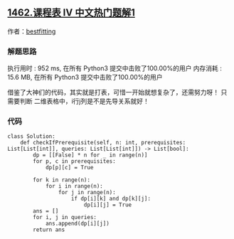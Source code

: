 ## [1462.课程表 IV 中文热门题解1](https://leetcode.cn/problems/course-schedule-iv/solutions/100000/pythonbu-fu-za-de-da-biao-fa-by-bestfitting)

作者：[bestfitting](https://leetcode.cn/u/bestfitting)

### 解题思路
执行用时 :
952 ms, 在所有 Python3 提交中击败了100.00%的用户
内存消耗 :
15.6 MB, 在所有 Python3 提交中击败了100.00%的用户

借鉴了大神们的代码，其实就是打表，可惜一开始就想复杂了，还需努力呀！
只需要判断 二维表格中，i行j列是不是先导关系就好！

### 代码

```python3
class Solution:
    def checkIfPrerequisite(self, n: int, prerequisites: List[List[int]], queries: List[List[int]]) -> List[bool]:
        dp = [[False] * n for _ in range(n)]       
        for p, c in prerequisites:
            dp[p][c] = True

        for k in range(n):
            for i in range(n):
                for j in range(n):
                    if dp[i][k] and dp[k][j]:
                        dp[i][j] = True
        ans = []
        for i, j in queries:
            ans.append(dp[i][j])
        return ans
```